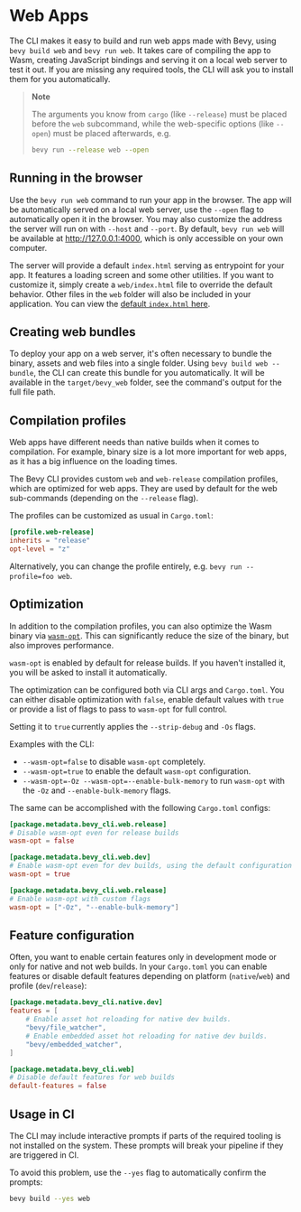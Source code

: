# Web Apps

The CLI makes it easy to build and run web apps made with Bevy, using `bevy build web` and `bevy run web`.
It takes care of compiling the app to Wasm, creating JavaScript bindings and serving it on a local web server to test it out.
If you are missing any required tools, the CLI will ask you to install them for you automatically.

> **Note**
>
> The arguments you know from `cargo` (like `--release`) must be placed before the `web` subcommand, while the web-specific options (like `--open`) must be placed afterwards, e.g.
>
> ```sh
> bevy run --release web --open
> ```

## Running in the browser

Use the `bevy run web` command to run your app in the browser.
The app will be automatically served on a local web server, use the `--open` flag to automatically open it in the browser.
You may also customize the address the server will run on with `--host` and `--port`. By default, `bevy run web` will be available at <http://127.0.0.1:4000>, which is only accessible on your own computer.

The server will provide a default `index.html` serving as entrypoint for your app.
It features a loading screen and some other utilities.
If you want to customize it, simply create a `web/index.html` file to override the default behavior.
Other files in the `web` folder will also be included in your application.
You can view the [default `index.html` here](web/default-index-html.md).

## Creating web bundles

To deploy your app on a web server, it's often necessary to bundle the binary, assets and web files into a single folder.
Using `bevy build web --bundle`, the CLI can create this bundle for you automatically.
It will be available in the `target/bevy_web` folder, see the command's output for the full file path.

## Compilation profiles

Web apps have different needs than native builds when it comes to compilation.
For example, binary size is a lot more important for web apps, as it has a big influence on the loading times.

The Bevy CLI provides custom `web` and `web-release` compilation profiles, which are optimized for web apps.
They are used by default for the web sub-commands (depending on the `--release` flag).

The profiles can be customized as usual in `Cargo.toml`:

```toml
[profile.web-release]
inherits = "release"
opt-level = "z"
```

Alternatively, you can change the profile entirely, e.g. `bevy run --profile=foo web`.

## Optimization

In addition to the compilation profiles, you can also optimize the Wasm binary via [`wasm-opt`](https://docs.rs/wasm-opt/latest/wasm_opt/).
This can significantly reduce the size of the binary, but also improves performance.

`wasm-opt` is enabled by default for release builds.
If you haven't installed it, you will be asked to install it automatically.

The optimization can be configured both via CLI args and `Cargo.toml`.
You can either disable optimization with `false`, enable default values with `true` or provide a list of flags to pass to `wasm-opt` for full control.

Setting it to `true` currently applies the `--strip-debug` and `-Os` flags.

Examples with the CLI:

- `--wasm-opt=false` to disable `wasm-opt` completely.
- `--wasm-opt=true` to enable the default `wasm-opt` configuration.
- `--wasm-opt=-Oz --wasm-opt=--enable-bulk-memory` to run `wasm-opt` with the `-Oz` and `--enable-bulk-memory` flags.

The same can be accomplished with the following `Cargo.toml` configs:

```toml
[package.metadata.bevy_cli.web.release]
# Disable wasm-opt even for release builds
wasm-opt = false

[package.metadata.bevy_cli.web.dev]
# Enable wasm-opt even for dev builds, using the default configuration
wasm-opt = true

[package.metadata.bevy_cli.web.release]
# Enable wasm-opt with custom flags
wasm-opt = ["-Oz", "--enable-bulk-memory"]
```

## Feature configuration

Often, you want to enable certain features only in development mode or only for native and not web builds.
In your `Cargo.toml` you can enable features or disable default features depending on platform (`native`/`web`) and profile (`dev`/`release`):

```toml
[package.metadata.bevy_cli.native.dev]
features = [
    # Enable asset hot reloading for native dev builds.
    "bevy/file_watcher",
    # Enable embedded asset hot reloading for native dev builds.
    "bevy/embedded_watcher",
]

[package.metadata.bevy_cli.web]
# Disable default features for web builds
default-features = false
```

## Usage in CI

The CLI may include interactive prompts if parts of the required tooling is not installed on the system.
These prompts will break your pipeline if they are triggered in CI.

To avoid this problem, use the `--yes` flag to automatically confirm the prompts:

```sh
bevy build --yes web
```
